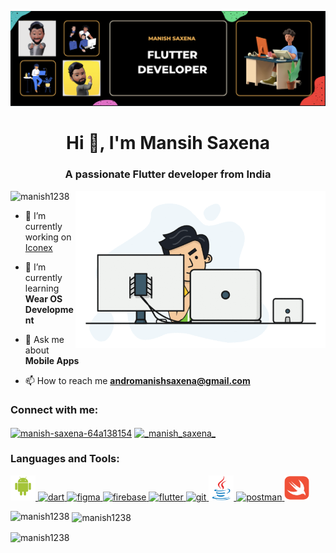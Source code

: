 ![MasterHead](https://github.com/manish1238/manish1238/blob/main/Screenshot%202023-04-01%20at%2012.54.34%20PM.png)
<h1 align="center">Hi 👋, I'm Mansih Saxena</h1>
<h3 align="center">A passionate Flutter developer from India</h3>
<img align="right" alt="Coding" width="400" src="https://raw.githubusercontent.com/rajpratyush/rajpratyush/master/me_1.gif">


<p align="left"> <img src="https://komarev.com/ghpvc/?username=manish1238&label=Profile%20views&color=0e75b6&style=flat" alt="manish1238" /> </p>

- 🔭 I’m currently working on [Iconex](https://play.google.com/store/apps/details?id=pwddelhi.gov)

- 🌱 I’m currently learning **Wear OS Development**

- 💬 Ask me about **Mobile Apps**

- 📫 How to reach me **andromanishsaxena@gmail.com**

<h3 align="left">Connect with me:</h3>
<p align="left">
<a href="https://linkedin.com/in/manish-saxena-64a138154" target="blank"><img align="center" src="https://raw.githubusercontent.com/rahuldkjain/github-profile-readme-generator/master/src/images/icons/Social/linked-in-alt.svg" alt="manish-saxena-64a138154" height="30" width="40" /></a>
<a href="https://instagram.com/_manish_saxena_" target="blank"><img align="center" src="https://raw.githubusercontent.com/rahuldkjain/github-profile-readme-generator/master/src/images/icons/Social/instagram.svg" alt="_manish_saxena_" height="30" width="40" /></a>
</p>

<h3 align="left">Languages and Tools:</h3>
<p align="left"> <a href="https://developer.android.com" target="_blank" rel="noreferrer"> <img src="https://raw.githubusercontent.com/devicons/devicon/master/icons/android/android-original-wordmark.svg" alt="android" width="40" height="40"/> </a> <a href="https://dart.dev" target="_blank" rel="noreferrer"> <img src="https://www.vectorlogo.zone/logos/dartlang/dartlang-icon.svg" alt="dart" width="40" height="40"/> </a> <a href="https://www.figma.com/" target="_blank" rel="noreferrer"> <img src="https://www.vectorlogo.zone/logos/figma/figma-icon.svg" alt="figma" width="40" height="40"/> </a> <a href="https://firebase.google.com/" target="_blank" rel="noreferrer"> <img src="https://www.vectorlogo.zone/logos/firebase/firebase-icon.svg" alt="firebase" width="40" height="40"/> </a> <a href="https://flutter.dev" target="_blank" rel="noreferrer"> <img src="https://www.vectorlogo.zone/logos/flutterio/flutterio-icon.svg" alt="flutter" width="40" height="40"/> </a> <a href="https://git-scm.com/" target="_blank" rel="noreferrer"> <img src="https://www.vectorlogo.zone/logos/git-scm/git-scm-icon.svg" alt="git" width="40" height="40"/> </a> <a href="https://www.java.com" target="_blank" rel="noreferrer"> <img src="https://raw.githubusercontent.com/devicons/devicon/master/icons/java/java-original.svg" alt="java" width="40" height="40"/> </a> <a href="https://postman.com" target="_blank" rel="noreferrer"> <img src="https://www.vectorlogo.zone/logos/getpostman/getpostman-icon.svg" alt="postman" width="40" height="40"/> </a> <a href="https://developer.apple.com/swift/" target="_blank" rel="noreferrer"> <img src="https://raw.githubusercontent.com/devicons/devicon/master/icons/swift/swift-original.svg" alt="swift" width="40" height="40"/> </a> </p>

<p><img align="left" src="https://github-readme-stats.vercel.app/api/top-langs?username=manish1238&show_icons=true&locale=en&layout=compact" alt="manish1238" /></p>

<p>&nbsp;<img align="center" src="https://github-readme-stats.vercel.app/api?username=manish1238&show_icons=true&locale=en" alt="manish1238" /></p>

<p><img align="center" src="https://github-readme-streak-stats.herokuapp.com/?user=manish1238&" alt="manish1238" /></p>
